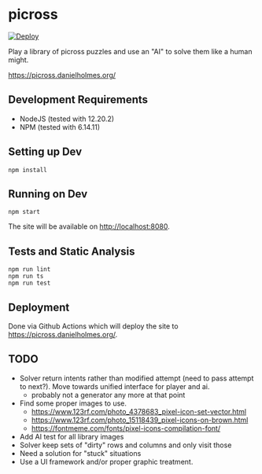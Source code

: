 # picross

[![Deploy](https://github.com/danielholmes/picross/actions/workflows/deploy.yml/badge.svg)](https://github.com/danielholmes/picross/actions/workflows/deploy.yml)

Play a library of picross puzzles and use an "AI" to solve them like a human might.

<https://picross.danielholmes.org/>


## Development Requirements

 - NodeJS (tested with 12.20.2)
 - NPM (tested with 6.14.11)


## Setting up Dev

`npm install`


## Running on Dev

`npm start`

The site will be available on <http://localhost:8080>.


## Tests and Static Analysis

```
npm run lint
npm run ts
npm run test
```

## Deployment

Done via Github Actions which will deploy the site to <https://picross.danielholmes.org/>.
 

## TODO

 - Solver return intents rather than modified attempt (need to pass attempt to next?). 
   Move towards unified interface for player and ai.
    - probably not a generator any more at that point
 - Find some proper images to use.
    - https://www.123rf.com/photo_4378683_pixel-icon-set-vector.html
    - https://www.123rf.com/photo_15118439_pixel-icons-on-brown.html
    - https://fontmeme.com/fonts/pixel-icons-compilation-font/
 - Add AI test for all library images
 - Solver keep sets of "dirty" rows and columns and only visit those
 - Need a solution for "stuck" situations
 - Use a UI framework and/or proper graphic treatment.
